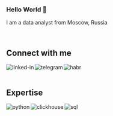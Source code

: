 ### Hello World 👋

I am a data analyst from Moscow, Russia

<br>

## Connect with me
[<img align="left" alt="linked-in" src="https://img.shields.io/badge/linkedin-%230077B5.svg?&style=for-the-badge&logo=linkedin&logoColor=white" />](https://www.linkedin.com/in/grokhovskaya/)
[<img align="left" alt="telegram" src="https://img.shields.io/badge/telegram-%231DA1F2.svg?&style=for-the-badge&logo=telegram&logoColor=white" />](https://t.me/astrolady)
[<img align="left" alt="habr" src="https://img.shields.io/badge/habr-%2378a3b6.svg?&style=for-the-badge&logo=habr&logoColor=white" />](https://habr.com/ru/users/ale_gro/)
<br>
<br>
## Expertise

<img align="left" alt="python" src="https://img.shields.io/badge/python%20-%233372a2.svg?&style=for-the-badge&logo=python&logoColor=white" />
<img align="left" alt="clickhouse" src="https://img.shields.io/badge/clickhouse%20-%23ffcd00.svg?&style=for-the-badge&logo=clickhouse&logoColor=white" />
<img align="left" alt="sql" src="https://img.shields.io/badge/sql-%23232F3E?logo=sql&logoColor=white&style=for-the-badge" />

<!--
I am a fullstack software engineer from bangladesh
- 🔭 Working on multiple frontend and backend project using React and Nodejs
- 🌱 Learning design patterns in depth

**ale-gro/ale-gro** is a ✨ _special_ ✨ repository because its `README.md` (this file) appears on your GitHub profile.

Here are some ideas to get you started:

- 🔭 I’m currently working on ...
- 🌱 I’m currently learning ...
- 👯 I’m looking to collaborate on ...
- 🤔 I’m looking for help with ...
- 💬 Ask me about ...
- 📫 How to reach me: ...
- 😄 Pronouns: ...
- ⚡ Fun fact: ...
-->
